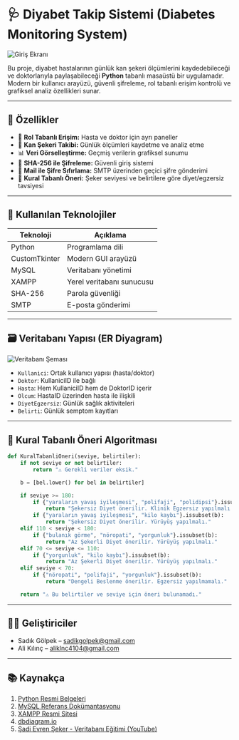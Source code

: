 # 🩺 Diyabet Takip Sistemi (Diabetes Monitoring System)

![Giriş Ekranı](assets/screenshot1.png)

Bu proje, diyabet hastalarının günlük kan şekeri ölçümlerini kaydedebileceği ve doktorlarıyla paylaşabileceği **Python** tabanlı masaüstü bir uygulamadır. Modern bir kullanıcı arayüzü, güvenli şifreleme, rol tabanlı erişim kontrolü ve grafiksel analiz özellikleri sunar.

---

## 📌 Özellikler

- 👤 **Rol Tabanlı Erişim:** Hasta ve doktor için ayrı paneller
- 💉 **Kan Şekeri Takibi:** Günlük ölçümleri kaydetme ve analiz etme
- 📊 **Veri Görselleştirme:** Geçmiş verilerin grafiksel sunumu
- 🔐 **SHA-256 ile Şifreleme:** Güvenli giriş sistemi
- 📧 **Mail ile Şifre Sıfırlama:** SMTP üzerinden geçici şifre gönderimi
- 🧠 **Kural Tabanlı Öneri:** Şeker seviyesi ve belirtilere göre diyet/egzersiz tavsiyesi

---

## 🧱 Kullanılan Teknolojiler

| Teknoloji        | Açıklama                        |
|------------------|----------------------------------|
| Python           | Programlama dili                |
| CustomTkinter    | Modern GUI arayüzü              |
| MySQL            | Veritabanı yönetimi             |
| XAMPP            | Yerel veritabanı sunucusu       |
| SHA-256          | Parola güvenliği                |
| SMTP             | E-posta gönderimi               |

---

## 🗃️ Veritabanı Yapısı (ER Diyagram)

![Veritabanı Şeması](assets/db_schema.png)

- `Kullanici`: Ortak kullanıcı yapısı (hasta/doktor)
- `Doktor`: KullaniciID ile bağlı
- `Hasta`: Hem KullaniciID hem de DoktorID içerir
- `Olcum`: HastaID üzerinden hasta ile ilişkili
- `DiyetEgzersiz`: Günlük sağlık aktiviteleri
- `Belirti`: Günlük semptom kayıtları

---

## 🧠 Kural Tabanlı Öneri Algoritması

```python
def KuralTabanliOneri(seviye, belirtiler):
    if not seviye or not belirtiler:
        return "⚠ Gerekli veriler eksik."

    b = [bel.lower() for bel in belirtiler]

    if seviye >= 180:
        if {"yaraların yavaş iyileşmesi", "polifaji", "polidipsi"}.issubset(b):
            return "Şekersiz Diyet önerilir. Klinik Egzersiz yapılmalı."
        if {"yaraların yavaş iyileşmesi", "kilo kaybı"}.issubset(b):
            return "Şekersiz Diyet önerilir. Yürüyüş yapılmalı."
    elif 110 < seviye < 180:
        if {"bulanık görme", "nöropati", "yorgunluk"}.issubset(b):
            return "Az Şekerli Diyet önerilir. Yürüyüş yapılmalı."
    elif 70 <= seviye <= 110:
        if {"yorgunluk", "kilo kaybı"}.issubset(b):
            return "Az Şekerli Diyet önerilir. Yürüyüş yapılmalı."
    elif seviye < 70:
        if {"nöropati", "polifaji", "yorgunluk"}.issubset(b):
            return "Dengeli Beslenme önerilir. Egzersiz yapılmamalı."

    return "⚠ Bu belirtiler ve seviye için öneri bulunamadı."
```

---


## 👨‍💻 Geliştiriciler

- Sadık Gölpek – [sadikgolpek@gmail.com](mailto:sadikgolpek@gmail.com)  
- Ali Kılınç – [aliklnc4104@gmail.com](mailto:aliklnc4104@gmail.com)

---

## 📚 Kaynakça

1. [Python Resmi Belgeleri](https://docs.python.org/)
2. [MySQL Referans Dokümantasyonu](https://dev.mysql.com/doc/)
3. [XAMPP Resmi Sitesi](https://www.apachefriends.org/)
4. [dbdiagram.io](https://dbdiagram.io/)
5. [Şadi Evren Şeker - Veritabanı Eğitimi (YouTube)](https://www.youtube.com/playlist?list=PLh9ECzBB8tJOS7WQKdeUaAa5fmPLYAouD)
